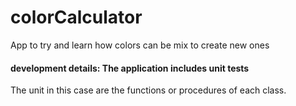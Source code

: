 # colorCalculator

App to try and learn how colors can be mix to create new ones

#### development details: The application includes unit tests 
The unit in this case are the functions or procedures of each class.
